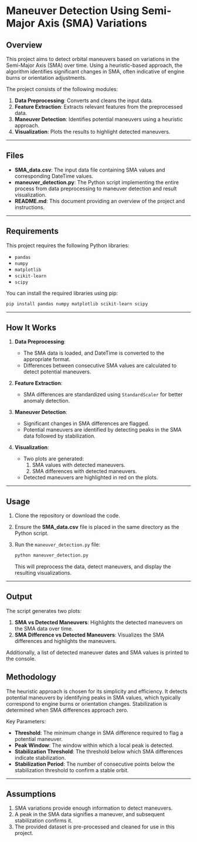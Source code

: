 
# Maneuver Detection Using Semi-Major Axis (SMA) Variations

## Overview

This project aims to detect orbital maneuvers based on variations in the Semi-Major Axis (SMA) over time. Using a heuristic-based approach, the algorithm identifies significant changes in SMA, often indicative of engine burns or orientation adjustments.

The project consists of the following modules:

1. **Data Preprocessing**: Converts and cleans the input data.
2. **Feature Extraction**: Extracts relevant features from the preprocessed data.
3. **Maneuver Detection**: Identifies potential maneuvers using a heuristic approach.
4. **Visualization**: Plots the results to highlight detected maneuvers.

---

## Files

- **SMA_data.csv**: The input data file containing SMA values and corresponding DateTime values.
- **maneuver_detection.py**: The Python script implementing the entire process from data preprocessing to maneuver detection and result visualization.
- **README.md**: This document providing an overview of the project and instructions.

---

## Requirements

This project requires the following Python libraries:
- `pandas`
- `numpy`
- `matplotlib`
- `scikit-learn`
- `scipy`

You can install the required libraries using pip:

```bash
pip install pandas numpy matplotlib scikit-learn scipy
```

---

## How It Works

1. **Data Preprocessing**: 
   - The SMA data is loaded, and DateTime is converted to the appropriate format.
   - Differences between consecutive SMA values are calculated to detect potential maneuvers.
   
2. **Feature Extraction**:
   - SMA differences are standardized using `StandardScaler` for better anomaly detection.

3. **Maneuver Detection**:
   - Significant changes in SMA differences are flagged.
   - Potential maneuvers are identified by detecting peaks in the SMA data followed by stabilization.

4. **Visualization**:
   - Two plots are generated:
     1. SMA values with detected maneuvers.
     2. SMA differences with detected maneuvers.
   - Detected maneuvers are highlighted in red on the plots.

---

## Usage

1. Clone the repository or download the code.
2. Ensure the **SMA_data.csv** file is placed in the same directory as the Python script.
3. Run the `maneuver_detection.py` file:
   
   ```bash
   python maneuver_detection.py
   ```

   This will preprocess the data, detect maneuvers, and display the resulting visualizations.

---

## Output

The script generates two plots:
1. **SMA vs Detected Maneuvers**: Highlights the detected maneuvers on the SMA data over time.
2. **SMA Difference vs Detected Maneuvers**: Visualizes the SMA differences and highlights the maneuvers.

Additionally, a list of detected maneuver dates and SMA values is printed to the console.



## Methodology

The heuristic approach is chosen for its simplicity and efficiency. It detects potential maneuvers by identifying peaks in SMA values, which typically correspond to engine burns or orientation changes. Stabilization is determined when SMA differences approach zero.

Key Parameters:
- **Threshold**: The minimum change in SMA difference required to flag a potential maneuver.
- **Peak Window**: The window within which a local peak is detected.
- **Stabilization Threshold**: The threshold below which SMA differences indicate stabilization.
- **Stabilization Period**: The number of consecutive points below the stabilization threshold to confirm a stable orbit.

---

## Assumptions

1. SMA variations provide enough information to detect maneuvers.
2. A peak in the SMA data signifies a maneuver, and subsequent stabilization confirms it.
3. The provided dataset is pre-processed and cleaned for use in this project.



